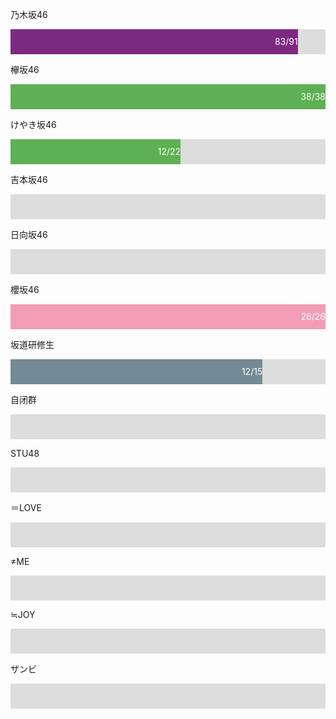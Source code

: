 <style>

.container {
  width: 100%;
  height: 40px;
  background-color: #DDDDDD;
}

.skills {
  text-align: right;
  /*padding-right: 20px;*/
  line-height: 40px;
  color: white;
}

.Nogizaka {width: 91.2%; background-color: #7D2982;}
.Keyakizaka {width: 100%; background-color: #5EB054;}
.HiraganaKeyakizaka46 {width: 54%; background-color: #5EB054;}
.Yoshimotozaka46 {width: 0%; background-color: #E84709;}
.Hinatazaka46 {width: 0%; background-color: #7CC7E8;}
.Sakurazaka {width: 100%; background-color: #F19DB5;}
.SakamichiKenshusei {width: 80%; background-color: #738B95;}
.AutisticGroup {width: 0%; background-color: #8A807A;}
.STU48 {width: 0%; background-color: #CCEBFF;}
.EqualLove {width: 0%; background-color: #EA6C81;}
.NotEqualMe {width: 0%; background-color: #79CCBD;}
.NearlyEqualJoy {width: 0%; background-color: #FFDF6A;}
.Zambi {width: 0%; background-color: #412BB6;}

</style>

<p>乃木坂46</p>
<div class="container">
  <div class="skills Nogizaka">83/91</div>
</div>

<p>欅坂46</p>
<div class="container">
  <div class="skills Keyakizaka">38/38</div>
</div>

<p>けやき坂46</p>
<div class="container">
  <div class="skills HiraganaKeyakizaka46">12/22</div>
</div>

<p>吉本坂46</p>
<div class="container">
  <div class="skills Yoshimotozaka46"></div>
</div>

<p>日向坂46</p>
<div class="container">
  <div class="skills Hinatazaka46"></div>
</div>

<p>櫻坂46</p>
<div class="container">
  <div class="skills Sakurazaka">26/26</div>
</div>

<p>坂道研修生</p>
<div class="container">
  <div class="skills SakamichiKenshusei">12/15</div>
</div>

<p>自闭群</p>
<div class="container">
  <div class="skills AutisticGroup"></div>
</div>

<p>STU48</p>
<div class="container">
  <div class="skills STU48"></div>
</div>

<p>＝LOVE</p>
<div class="container">
  <div class="skills EqualLove"></div>
</div>

<p>≠ME</p>
<div class="container">
  <div class="skills NotEqualMe"></div>
</div>

<p>≒JOY</p>
<div class="container">
  <div class="skills NearlyEqualJoy"></div>
</div>

<p>ザンビ</p>
<div class="container">
  <div class="skills Zambi"></div>
</div>
